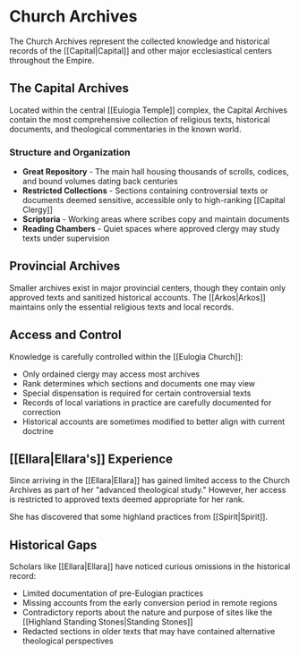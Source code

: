 # Church Archives

The Church Archives represent the collected knowledge and historical records of the [[Capital|Capital]] and other major ecclesiastical centers throughout the Empire.

## The Capital Archives

Located within the central [[Eulogia Temple]] complex, the Capital Archives contain the most comprehensive collection of religious texts, historical documents, and theological commentaries in the known world.

### Structure and Organization

- **Great Repository** - The main hall housing thousands of scrolls, codices, and bound volumes dating back centuries
- **Restricted Collections** - Sections containing controversial texts or documents deemed sensitive, accessible only to high-ranking [[Capital Clergy]]
- **Scriptoria** - Working areas where scribes copy and maintain documents
- **Reading Chambers** - Quiet spaces where approved clergy may study texts under supervision

## Provincial Archives

Smaller archives exist in major provincial centers, though they contain only approved texts and sanitized historical accounts. The [[Arkos|Arkos]] maintains only the essential religious texts and local records.

## Access and Control

Knowledge is carefully controlled within the [[Eulogia Church]]:

- Only ordained clergy may access most archives
- Rank determines which sections and documents one may view
- Special dispensation is required for certain controversial texts
- Records of local variations in practice are carefully documented for correction
- Historical accounts are sometimes modified to better align with current doctrine

## [[Ellara|Ellara's]] Experience

Since arriving in the [[Ellara|Ellara]] has gained limited access to the Church Archives as part of her "advanced theological study." However, her access is restricted to approved texts deemed appropriate for her rank.

She has discovered that some highland practices from [[Spirit|Spirit]].

## Historical Gaps

Scholars like [[Ellara|Ellara]] have noticed curious omissions in the historical record:

- Limited documentation of pre-Eulogian practices
- Missing accounts from the early conversion period in remote regions
- Contradictory reports about the nature and purpose of sites like the [[Highland Standing Stones|Standing Stones]]
- Redacted sections in older texts that may have contained alternative theological perspectives